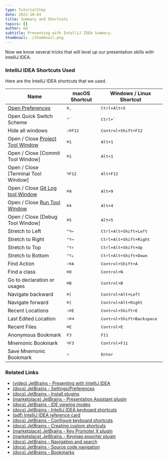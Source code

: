 ```yaml
---
type: TutorialStep
date: 2022-10-03
title: Summary and Shortcuts
topics: []
author: md
subtitle: Presenting with IntelliJ IDEA Summary.
thumbnail: ./thumbnail.png
---
```


Now we know several tricks that will level up our presentation skills with IntelliJ IDEA.

### IntelliJ IDEA Shortcuts Used

Here are the IntelliJ IDEA shortcuts that we used.

| Name                                                                                             | macOS Shortcut   | Windows / Linux Shortcut           |
| ------------------------------------------------------------------------------------------------ | ---------------- | ---------------------------------- |
| [Open Preferences](https://www.jetbrains.com/help/idea/settings-preferences-dialog.html)         | <kbd>⌘,</kbd>    | <kbd>Ctrl+Alt+S</kbd>              |
| Open Quick Switch Scheme                                                                         | <kbd>⌃\`</kbd>   | <kbd>Ctrl+`</kbd>                  |
| Hide all windows                                                                                 | <kbd>⇧⌘F12</kbd> | <kbd>Control+Shift+F12</kbd>       |
| Open / Close [Project Tool Window](https://www.jetbrains.com/help/idea/project-tool-window.html) | <kbd>⌘1</kbd>    | <kbd>Alt+1</kbd>                   |
| Open / Close [Commit Tool Window]                                                                | <kbd>⌘1</kbd>    | <kbd>Alt+1</kbd>                   |
| Open / Close [Terminal Tool Window]                                                              | <kbd>⌥F12</kbd>  | <kbd>Alt+F12</kbd>                 |
| Open / Close [Git Log tool Window](https://www.jetbrains.com/help/idea/investigate-changes.html) | <kbd>⌘9</kbd>    | <kbd>Alt+9</kbd>                   |
| Open / Close [Run Tool Window](https://www.jetbrains.com/help/idea/run-tool-window.html)         | <kbd>⌘4</kbd>    | <kbd>Alt+4</kbd>                   |
| Open / Close [Debug Tool Window]                                                                 | <kbd>⌘5</kbd>    | <kbd>Alt+5</kbd>                   |
| Stretch to Left                                                                                  | <kbd>⌃⌥←</kbd>   | <kbd>Ctrl+Alt+Shift+Left</kbd>     |
| Stretch to Right                                                                                 | <kbd>⌃⌥→</kbd>   | <kbd>Ctrl+Alt+Shift+Right</kbd>    |
| Stretch to Top                                                                                   | <kbd>⌃⌥↑</kbd>   | <kbd>Ctrl+Alt+Shift+Up</kbd>       |
| Stretch to Bottom                                                                                | <kbd>⌃⌥↓</kbd>   | <kbd>Ctrl+Alt+Shift+Down</kbd>     |
| Find Action                                                                                      | <kbd>⇧⌘A</kbd>   | <kbd>Control+Shift+A</kbd>         |
| Find a class                                                                                     | <kbd>⌘O</kbd>    | <kbd>Control+N</kbd>               |
| Go to declaration or usages                                                                      | <kbd>⌘B</kbd>    | <kbd>Control+B</kbd>               |
| Navigate backward                                                                                | <kbd>⌘[</kbd>    | <kbd>Control+Alt+Left</kbd>        |
| Navigate forward                                                                                 | <kbd>⌘]</kbd>    | <kbd>Control+Alt+Right</kbd>       |
| Recent Locations                                                                                 | <kbd>⇧⌘E</kbd>   | <kbd>Control+Shift+E</kbd>         |
| Last Edited Location                                                                             | <kbd>⇧⌘⌫</kbd>   | <kbd>Control+Shift+Backspace</kbd> |
| Recent Files                                                                                     | <kbd>⌘E</kbd>    | <kbd>Control+E</kbd>               |
| Anonymous Bookmark                                                                               | <kbd>F3</kbd>    | <kbd>F11</kbd>                     |
| Mnemonic Bookmark                                                                                | <kbd>⌥F3</kbd>   | <kbd>Control+F11</kbd>             |
| Save Mnemonic Bookmark                                                                           | <kbd>⏎</kbd>     | <kbd>Enter</kbd>                   |

### Related Links

- [(video) JetBrains - Presenting with IntelliJ IDEA](https://www.youtube.com/watch?v=h-HGg9b6Dqw)
- [(docs) JetBrains - Settings/Preferences](https://www.jetbrains.com/help/idea/settings-preferences-dialog.html)
- [(docs) JetBrains - Install plugins](https://www.jetbrains.com/help/idea/managing-plugins.html)
- [(marketplace) JetBrains - Presentation Assistant plugin](https://plugins.jetbrains.com/plugin/7345-presentation-assistant)
- [(docs) JetBrains - IDE viewing modes](https://www.jetbrains.com/help/idea/ide-viewing-modes.html)
- [(docs) JetBrains - IntelliJ IDEA keyboard shortcuts](https://www.jetbrains.com/help/idea/mastering-keyboard-shortcuts.html)
- [(pdf) IntelliJ IDEA reference card](https://resources.jetbrains.com/storage/products/intellij-idea/docs/IntelliJIDEA_ReferenceCard.pdf)
- [(docs) JetBrains - Configure keyboard shortcuts](https://www.jetbrains.com/help/idea/configuring-keyboard-and-mouse-shortcuts.html)
- [(docs) JetBrains - Creating custom shortcuts](https://www.jetbrains.com/guide/java/tips/assign-top-shortcuts/)
- [(marketplace) JetBrains - Key Promoter X plugin](https://plugins.jetbrains.com/plugin/9792-key-promoter-x)
- [(marketplace) JetBrains - Keymap exporter plugin](https://plugins.jetbrains.com/plugin/7066-keymap-exporter)
- [(docs) JetBrains - Navigation and search](https://www.jetbrains.com/help/idea/discover-intellij-idea.html?keymap=secondary_macos#navigation-and-search)
- [(docs) JetBrains - Source code navigation](https://www.jetbrains.com/help/idea/navigating-through-the-source-code.html#advanced-features)
- [(docs) JetBrains - Bookmarks](https://www.jetbrains.com/help/idea/bookmarks.html)
